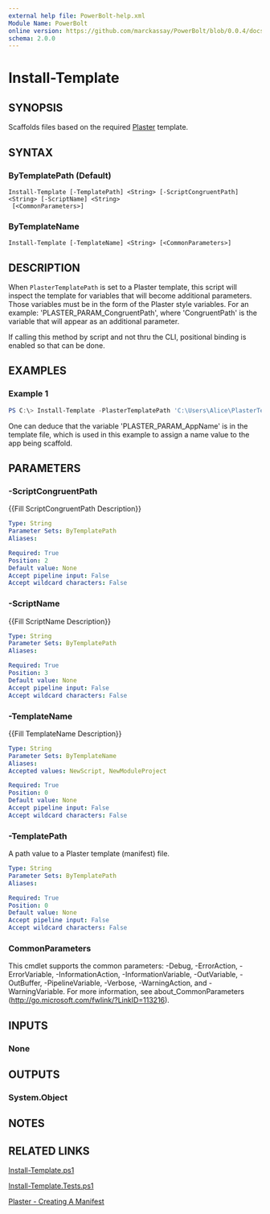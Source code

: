 ```yaml
---
external help file: PowerBolt-help.xml
Module Name: PowerBolt
online version: https://github.com/marckassay/PowerBolt/blob/0.0.4/docs/Install-Template.md
schema: 2.0.0
---
```


# Install-Template

## SYNOPSIS
Scaffolds files based on the required [Plaster](https://github.com/PowerShell/Plaster) template.

## SYNTAX

### ByTemplatePath (Default)
```
Install-Template [-TemplatePath] <String> [-ScriptCongruentPath] <String> [-ScriptName] <String>
 [<CommonParameters>]
```

### ByTemplateName
```
Install-Template [-TemplateName] <String> [<CommonParameters>]
```

## DESCRIPTION
When `PlasterTemplatePath` is set to a Plaster template, this script will inspect the template for variables that will become additional parameters. Those variables must be in the form of the Plaster style variables. For an example: 'PLASTER_PARAM_CongruentPath', where 'CongruentPath' is the variable that will appear as an additional parameter.

If calling this method by script and not thru the CLI, positional binding is enabled so that can be done.

## EXAMPLES

### Example 1
```powershell
PS C:\> Install-Template -PlasterTemplatePath 'C:\Users\Alice\PlasterTemplates\NewMVC\plasterManifest_en-US.xml' -AppName 'CoffeeApp'
```

One can deduce that the variable 'PLASTER_PARAM_AppName' is in the template file, which is used in this example to assign a name value to the app being scaffold.

## PARAMETERS

### -ScriptCongruentPath
{{Fill ScriptCongruentPath Description}}

```yaml
Type: String
Parameter Sets: ByTemplatePath
Aliases:

Required: True
Position: 2
Default value: None
Accept pipeline input: False
Accept wildcard characters: False
```

### -ScriptName
{{Fill ScriptName Description}}

```yaml
Type: String
Parameter Sets: ByTemplatePath
Aliases:

Required: True
Position: 3
Default value: None
Accept pipeline input: False
Accept wildcard characters: False
```

### -TemplateName
{{Fill TemplateName Description}}

```yaml
Type: String
Parameter Sets: ByTemplateName
Aliases:
Accepted values: NewScript, NewModuleProject

Required: True
Position: 0
Default value: None
Accept pipeline input: False
Accept wildcard characters: False
```

### -TemplatePath
A path value to a Plaster template (manifest) file.

```yaml
Type: String
Parameter Sets: ByTemplatePath
Aliases:

Required: True
Position: 0
Default value: None
Accept pipeline input: False
Accept wildcard characters: False
```

### CommonParameters
This cmdlet supports the common parameters: -Debug, -ErrorAction, -ErrorVariable, -InformationAction, -InformationVariable, -OutVariable, -OutBuffer, -PipelineVariable, -Verbose, -WarningAction, and -WarningVariable. For more information, see about_CommonParameters (http://go.microsoft.com/fwlink/?LinkID=113216).

## INPUTS

### None

## OUTPUTS

### System.Object

## NOTES

## RELATED LINKS

[Install-Template.ps1](https://github.com/marckassay/PowerBolt/blob/0.0.4/src/scaffolds/Install-Template.ps1)

[Install-Template.Tests.ps1](https://github.com/marckassay/PowerBolt/blob/0.0.4/test/scaffolds/Install-Template.Tests.ps1)

[Plaster - Creating A Manifest](https://github.com/PowerShell/Plaster/blob/master/docs/en-US/about_Plaster_CreatingAManifest.help.md)
